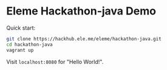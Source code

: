 # Eleme Hackathon-java Demo

Quick start:

```sh
git clone https://hackhub.ele.me/eleme/hackathon-java.git
cd hackathon-java
vagrant up
```

Visit `localhost:8080` for "Hello World!".
